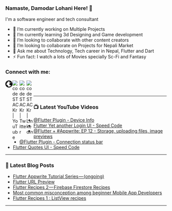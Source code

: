 ### Namaste, Damodar Lohani Here! 👋

I'm a software engineer and tech consultant

- 🔭 I’m currently working on Multiple Projects
- 🌱 I’m currently learning 3d Designing and Game development
- 👯 I’m looking to collaborate with other content creators
- 👯 I’m looking to collaborate on Projects for Nepali Market
- 💬 Ask me about Technology, Tech career in Nepal, Flutter and Dart
- ⚡ Fun fact: I watch a lots of Movies specially Sc-Fi and Fantasy

### Connect with me:

[<img align="left" alt="codeSTACKr.com" width="22px" src="https://raw.githubusercontent.com/iconic/open-iconic/master/svg/globe.svg" />][website]
[<img align="left" alt="codeSTACKr | YouTube" width="22px" src="https://cdn.jsdelivr.net/npm/simple-icons@v3/icons/youtube.svg" />][youtube]
[<img align="left" alt="codeSTACKr | Twitter" width="22px" src="https://cdn.jsdelivr.net/npm/simple-icons@v3/icons/twitter.svg" />][twitter]
[<img align="left" alt="codeSTACKr | LinkedIn" width="22px" src="https://cdn.jsdelivr.net/npm/simple-icons@v3/icons/linkedin.svg" />][linkedin]

<br />
<br />

---

### 📺 Latest YouTube Videos
<!-- YOUTUBE:START -->
- [@Flutter Plugin - Device Info](https://www.youtube.com/watch?v=btEKesDGu8I)
- [Flutter Yet another Login UI - Speed Code](https://www.youtube.com/watch?v=gllY2OycAmM)
- [@Flutter + #Appwrite: EP 12 - Storage, uploading files, image previews](https://www.youtube.com/watch?v=CNjvNNYWgGU)
- [@Flutter Plugin - Connection status bar](https://www.youtube.com/watch?v=-0rGDRGj-Vs)
- [Flutter Quotes UI - Speed Code](https://www.youtube.com/watch?v=qcGP_w3s_pM)
<!-- YOUTUBE:END -->

---

### 📕 Latest Blog Posts
<!-- BLOG-POST-LIST:START -->
- [Flutter Appwrite Tutorial Series — (ongoing)](https://medium.com/@LohaniDamodar/flutter-appwrite-tutorial-series-ongoing-72ef3d5bb8ba?source=rss-21afa4abace7------2)
- [Flutter URL Preview](https://medium.com/@LohaniDamodar/flutter-url-preview-a386920bdfe6?source=rss-21afa4abace7------2)
- [Flutter Recipes 2 — Firebase Firestore Recipes](https://medium.com/@LohaniDamodar/flutter-recipes-2-firebase-firestore-recipes-2f09e58a7298?source=rss-21afa4abace7------2)
- [Most common misconception among beginner Mobile App Developers](https://medium.com/@LohaniDamodar/most-common-misconception-among-beginner-mobile-app-developers-6309b08f36a7?source=rss-21afa4abace7------2)
- [Flutter Recipes 1 : ListView recipes](https://medium.com/@LohaniDamodar/flutter-recipes-1-listview-recipes-e604f63460bd?source=rss-21afa4abace7------2)
<!-- BLOG-POST-LIST:END -->

---

[website]: https://dlohani.com.np
[twitter]: https://twitter.com/lohanidamodar
[youtube]: https://youtube.com/reactbits
[linkedin]: https://linkedin.com/in/lohanidamodar
